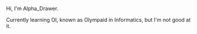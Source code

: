 Hi, I'm Alpha_Drawer.

Currently learning OI, known as Olympaid in Informatics, but I'm not good at it.
